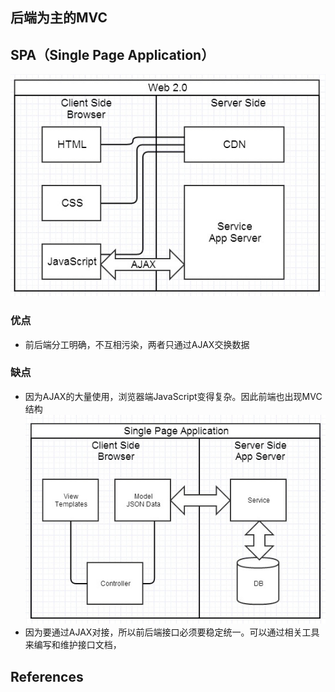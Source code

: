 
## 后端为主的MVC

## SPA（Single Page Application）
![SPA_Architecture](images/summary/Web2.0.jpg)

### 优点
* 前后端分工明确，不互相污染，两者只通过AJAX交换数据

### 缺点
* 因为AJAX的大量使用，浏览器端JavaScript变得复杂。因此前端也出现MVC结构
![SPA_Architecture](images/summary/SinglePageApplication.jpg)
* 因为要通过AJAX对接，所以前后端接口必须要稳定统一。可以通过相关工具来编写和维护接口文档，


## References
